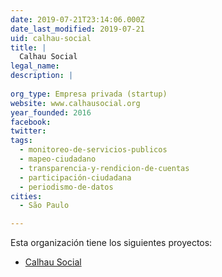 ```yaml
---
date: 2019-07-21T23:14:06.000Z
date_last_modified: 2019-07-21
uid: calhau-social
title: |
  Calhau Social
legal_name: 
description: |
  
org_type: Empresa privada (startup)
website: www.calhausocial.org
year_founded: 2016
facebook: 
twitter: 
tags:
  - monitoreo-de-servicios-publicos
  - mapeo-ciudadano
  - transparencia-y-rendicion-de-cuentas
  - participación-ciudadana
  - periodismo-de-datos
cities: 
  - São Paulo

---
```


Esta organización tiene los siguientes proyectos:

- [Calhau Social](/proyectos/calhau-social)
